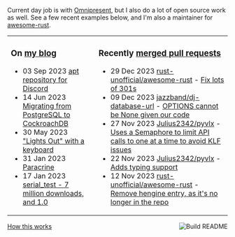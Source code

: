 Current day job is with [Omnipresent](https://www.omnipresent.com/), but I also do a lot of open source work as well. See a few recent examples below, and I'm also a maintainer for [awesome-rust](https://github.com/rust-unofficial/awesome-rust).

<table><tr><td valign="top">

### On [my blog](https://tevps.net/blog)
<!-- blog starts -->
* 03 Sep 2023 [apt repository for Discord](https://tevps.net/blog/2023/09/03/apt-repository-for-discord)
* 14 Jun 2023 [Migrating from PostgreSQL to CockroachDB](https://tevps.net/blog/2023/06/14/migrating-from-postgresql-to-cockroachdb)
* 30 May 2023 ["Lights Out" with a keyboard](https://tevps.net/blog/2023/05/30/lights-out-with-a-keyboard)
* 31 Jan 2023 [Paracrine](https://tevps.net/blog/2023/01/31/paracrine)
* 17 Jan 2023 [serial_test - 7 million downloads, and 1.0](https://tevps.net/blog/2023/01/17/serial_test-7-million-downloads-and-10)
<!-- blog ends -->

</td><td valign="top">

### Recently [merged pull requests](https://github.com/search?o=desc&q=is%3Apr+author%3Apalfrey+-user%3Apalfrey+is%3Amerged+is%3Apublic&s=created&type=Issues)

<!-- prs starts -->
* 29 Dec 2023 [rust-unofficial/awesome-rust](https://github.com/rust-unofficial/awesome-rust) - [Fix lots of 301s](https://github.com/rust-unofficial/awesome-rust/pull/1628)
* 09 Dec 2023 [jazzband/dj-database-url](https://github.com/jazzband/dj-database-url) - [OPTIONS cannot be None given our code](https://github.com/jazzband/dj-database-url/pull/232)
* 27 Nov 2023 [Julius2342/pyvlx](https://github.com/Julius2342/pyvlx) - [Uses a Semaphore to limit API calls to one at a time to avoid KLF issues](https://github.com/Julius2342/pyvlx/pull/353)
* 22 Nov 2023 [Julius2342/pyvlx](https://github.com/Julius2342/pyvlx) - [Adds typing support](https://github.com/Julius2342/pyvlx/pull/338)
* 12 Nov 2023 [rust-unofficial/awesome-rust](https://github.com/rust-unofficial/awesome-rust) - [Remove hengine entry, as it's no longer in the repo](https://github.com/rust-unofficial/awesome-rust/pull/1601)
<!-- prs ends -->

</td></tr></table>

<a href="https://github.com/palfrey/palfrey/actions"><img src="https://github.com/palfrey/palfrey/workflows/Build%20README/badge.svg?branch=main" align="right" alt="Build README"></a> <a href="https://tevps.net/blog/2020/7/11/customising-github-profile-pages/">How this works</a>
